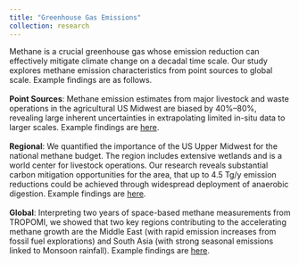 ```yaml
---
title: "Greenhouse Gas Emissions"
collection: research
---
```

Methane is a crucial greenhouse gas whose emission reduction can effectively mitigate climate change on a decadal time scale. Our study explores methane emission characteristics from point sources to global scale. Example findings are as follows.<br><br>
**Point Sources**: Methane emission estimates from major livestock and waste operations in the agricultural US Midwest are biased by 40%–80%, revealing large inherent uncertainties in extrapolating limited in-situ data to larger scales. Example findings are [here]((https://agupubs.onlinelibrary.wiley.com/doi/full/10.1029/2019JG005429)). <br><br>
**Regional**: We quantified the importance of the US Upper Midwest for the national methane budget. The region includes extensive wetlands and is a world center for livestock operations. Our research reveals substantial carbon mitigation opportunities for the area, that up to 4.5 Tg/y emission reductions could be achieved through widespread deployment of anaerobic digestion. Example findings are [here](https://acp.copernicus.org/articles/21/951/2021/).<br><br>
**Global**: Interpreting two years of space-based methane measurements from TROPOMI, we showed that two key regions contributing to the accelerating methane growth are the Middle East (with rapid emission increases from fossil fuel explorations) and South Asia (with strong seasonal emissions linked to Monsoon rainfall). Example findings are [here](https://acp.copernicus.org/articles/23/3325/2023/).
